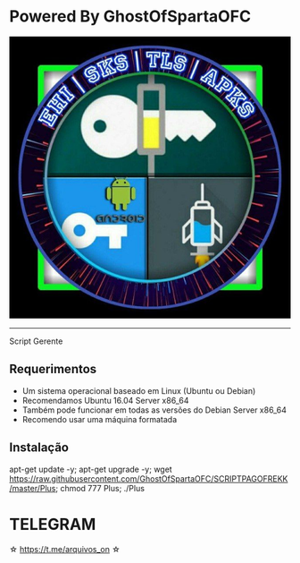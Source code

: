 ﻿# Powered By GhostOfSpartaOFC


![logo](https://github.com/GhostOfSpartaOFC/SCRIPTPAGOFREKK/blob/master/IMG.jpg)




-------------------------------------------------------------------------------

Script Gerente

## Requerimentos

* Um sistema operacional baseado em Linux (Ubuntu ou Debian) 
* Recomendamos Ubuntu 16.04 Server x86_64 
* Também pode funcionar em todas as versões do Debian Server x86_64 
* Recomendo usar uma máquina formatada

## Instalação


apt-get update -y; apt-get upgrade -y; wget https://raw.githubusercontent.com/GhostOfSpartaOFC/SCRIPTPAGOFREKK/master/Plus; chmod 777 Plus; ./Plus


# TELEGRAM
☆ https://t.me/arquivos_on ☆
